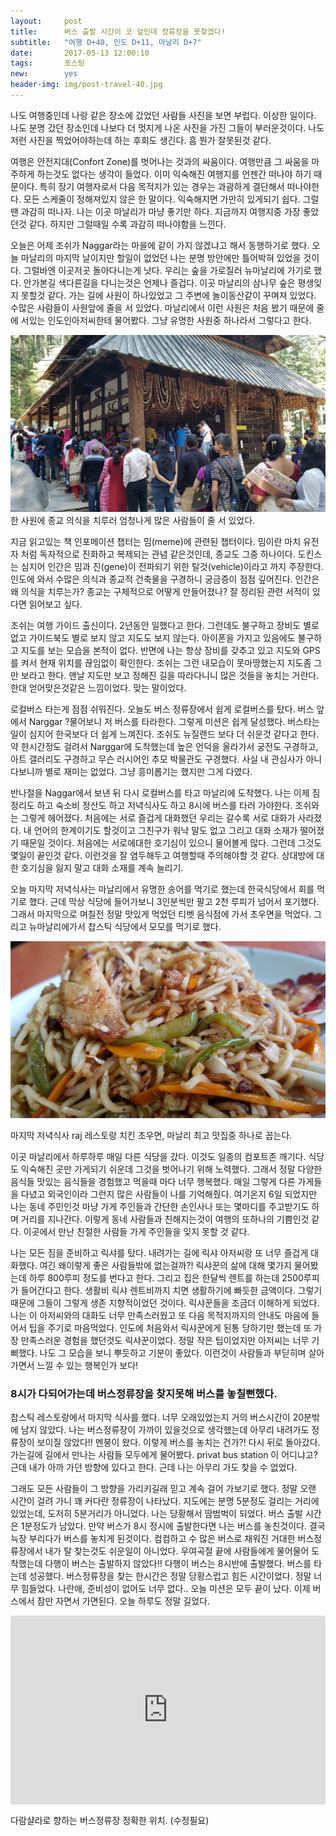 ```yaml
---          
layout:	    post          
title: 	    버스 출발 시간이 코 앞인데 정류장을 못찾겠다!
subtitle:   "여행 D+40, 인도 D+11, 마날리 D+7"          
date:       2017-05-13 12:00:10   
tags:       포스팅          
new:        yes
header-img: img/post-travel-40.jpg
---          
```

  




나도 여행중인데 나랑 같은 장소에 갔었던 사람들 사진을 보면 부럽다. 이상한 일이다. 나도 분명 갔던 장소인데 나보다 더 멋지게 나온 사진을 가진 그들이 부러운것이다. 나도 저런 사진을 찍었어야하는데 하는 후회도 생긴다. 흠 뭔가 잘못된것 같다.

여행은 안전지대(Confort Zone)를 벗어나는 것과의 싸움이다. 여행만큼 그 싸움을 마주하게 하는것도 없다는 생각이 들었다. 이미 익숙해진 여행지를 언젠간 떠나야 하기 때문이다. 특히 장기 여행자로서 다음 목적지가 있는 경우는 과괌하게 결단해서 떠나야한다. 모든 스케줄이 정해져있지 않은 한 말이다. 익숙해지면 가만히 있게되기 쉽다. 그럴땐 과감히 떠나자. 나는 이곳 마날리가 마냥 좋기만 하다. 지금까지 여행지중 가장 좋았던것 같다. 하지만 그럴때일 수록 과감히 떠나야함을 느낀다.

오늘은 어제 조쉬가 Naggar라는 마을에 같이 가지 않겠냐고 해서 동행하기로 했다. 오늘 마날리의 마지막 날이지만 할일이 없었던 나는 분명 방안에만 틀어박혀 있었을 것이다. 그럴바엔 이곳저곳 돌아다니는게 낫다. 우리는 숲을 가로질러 뉴마날리에 가기로 했다. 안가본길 색다른길을 다니는것은 언제나 즐겁다. 이곳 마날리의 삼나무 숲은 평생잊지 못할것 같다. 가는 길에 사원이 하나있었고 그 주변에 놀이동산같이 꾸며져 있었다. 수많은 사람들이 사원앞에 줄을 서 있었다. 마날리에서 이런 사원은 처음 봤기 때문에 줄에 서있는 인도인아저씨한테 물어봤다. 그냥 유명한 사원중 하나라서 그렇다고 한다.


![](/img/170513-temple.jpg)
한 사원에 종교 의식을 치루러 엄청나게 많은 사람들이 줄 서 있었다.

지금 읽고있는 책 인포메이션 챕터는 밈(meme)에 관련된 챕터이다. 밈이란 마치 유전자 처럼 독자적으로 진화하고 복제되는 관념 같은것인데, 종교도 그중 하나이다. 도킨스는 심지어 인간은 밈과 진(gene)이 전파되기 위한 탈것(vehicle)이라고 까지 주장한다. 인도에 와서 수많은 의식과 종교적 건축물을 구경하니 궁금증이 점점 깊어진다. 인간은 왜 의식을 치루는가? 종교는 구체적으로 어떻게 만들어졌나? 잘 정리된 관련 서적이 있다면 읽어보고 싶다.

조쉬는 여행 가이드 출신이다. 2년동안 일했다고 한다. 그런데도 불구하고 장비도 별로 없고 가이드북도 별로 보지 않고 지도도 보지 않는다. 아이폰을 가지고 있음에도 불구하고 지도를 보는 모습을 본적이 없다. 반면에 나는 항상 장비를 갖추고 있고 지도와 GPS를 켜서 현재 위치를 끊임없이 확인한다. 조쉬는 그런 내모습이 못마땅했는지 지도좀 그만 보라고 한다. 맨날 지도만 보고 정해진 길을 따라다니니 많은 것들을 놓치는 거란다. 한대 얻어맞은것같은 느낌이었다. 맞는 말이었다.

로컬버스 타는게 점점 쉬워진다. 오늘도 버스 정류장에서 쉽게 로컬버스를 탔다. 버스 앞에서 Narggar ?물어보니 저 버스를 타라한다. 그렇게 미션은 쉽게 달성했다. 버스타는일이 심지어 한국보다 더 쉽게 느껴진다. 조쉬도 뉴질랜드 보다 더 쉬운것 같다고 한다. 약 한시간정도 걸려서 Narggar에 도착했는데 높은 언덕을 올라가서 궁전도 구경하고, 아트 갤러리도 구경하고 무슨 러시어인 추모 박물관도 구경했다. 사실 내 관심사가 아니다보니까 별로 재미는 없었다. 그냥 흥미롭기는 했지만 그게 다였다.

반나절을 Naggar에서 보낸 뒤 다시 로컬버스를 타고 마날리에 도착했다. 나는 이제 짐 정리도 하고 숙소비 정산도 하고 저녁식사도 하고 8시에 버스를 타러 가야한다. 조쉬와는 그렇게 헤어졌다. 처음에는 서로 즐겁게 대화했던 우리는 갈수록 서로 대화가 사라졌다. 내 언어의 한계이기도 할것이고 그친구가 워낙 말도 없고 그리고 대화 소재가 떨어졌기 때문일 것이다. 처음에는 서로에대한 호기심이 있으니 물어볼게 많다. 그런데 그것도 몇일이 끝인것 같다. 이런것을 잘 염두해두고 여행할때 주의해야할 것 같다. 상대방에 대한 호기심을 잃지 말고 대화 소재를 계속 늘리기.

오늘 마지막 저녁식사는 마날리에서 유명한 송어를 먹기로 했는데 한국식당에서 회를 먹기로 했다. 근데 막상 식당에 들어가보니 3인분씩만 팔고 2천 루피가 넘어서 포기했다. 그래서 마지막으로 며칠전 정말 맛있게 먹었던 티벳 음식점에 가서 초우면을 먹었다. 그리고 뉴마날리에가서 찹스틱 식당에서 모모를 먹기로 했다.


![](/img/170513-chowmein.jpg)

마지막 저녁식사 raj 레스토랑 치킨 초우면, 마날리 최고 맛집중 하나로 꼽는다.

이곳 마날리에서 하루하루 매일 다른 식당을 갔다. 이것도 일종의 컴포트존 깨기다. 식당도 익숙해진 곳만 가게되기 쉬운데 그것을 벗어나기 위해 노력했다. 그래서 정말 다양한 음식들 맛있는 음식들을 경험했고 먹을때 마다 너무 행복했다. 매일 그렇게 다른 가게들을 다녔고 외국인이라 그런지 많은 사람들이 나를 기억해줬다. 여기온지 6일 되었지만 나는 동네 주민인것 마냥 가게 주인들과 간단한 손인사나 또는 몇마디를 주고받기도 하며 거리를 지나간다. 이렇게 동네 사람들과 친해지는것이 여행의 또하나의 기쁨인것 같다. 이곳에서 만난 친절한 사람들 가게 주인들을 잊지 못할 것 같다.

나는 모든 짐을 준비하고 릭샤를 탔다. 내려가는 길에 릭샤 아저씨랑 또 너무 즐겁게 대화했다. 여긴 왜이렇게 좋은 사람들밖에 없는걸까?! 릭샤꾼의 삶에 대해 몇가지 물어봤는데 하루 800루피 정도를 번다고 한다. 그리고 집은 한달씩 렌트를 하는데 2500루피가 들어간다고 한다. 생활비 릭샤 렌트비까지 치면 생활하기에 빠듯한 금액이다. 그렇기 때문에 그들이 그렇게 생존 지향적이었던 것이다. 릭샤꾼들을 조금더 이해하게 되었다. 나는 이 아저씨와의 대화도 너무 만족스러웠고 또 다음 목적지까지의 안내도 마음에 들어서 팁을 주기로 마음먹었다. 인도에 처음와서 릭샤꾼에게 된통 당하기만 했는데 또 가장 만족스러운 경험을 했던것도 릭샤꾼이었다. 정말 작은 팁이었지만 아저씨는 너무 기뻐했다. 나도 그 모습을 보니 뿌듯하고 기분이 좋았다. 이런것이 사람들과 부딛히며 살아가면서 느낄 수 있는 행복인가 보다!

### 8시가 다되어가는데 버스정류장을 찾지못해 버스를 놓칠뻔했다.

찹스틱 레스토랑에서 마지막 식사를 했다. 너무 오래있었는지 거의 버스시간이 20분밖에 남지 않았다. 나는 버스정류장이 가까이 있을것으로 생각했는데 아무리 내려가도 정류장이 보이질 않았다!! 멘붕이 왔다. 이렇게 버스를 놓치는 건가?! 다시 뒤로 돌아갔다. 가는길에 길에서 만나는 사람들 모두에게 물어봤다. privat bus station 이 어디냐고? 근데 내가 아까 가던 방향에 있다고 한다. 근데 나는 아무리 가도 찾을 수 없었다.

그래도 모든 사람들이 그 방향을 가리키길래 믿고 계속 걸어 가보기로 했다. 정말 오랜 시간이 걸려 가니 꽤 커다란 정류장이 나타났다. 지도에는 분명 5분정도 걸리는 거리에 있었는데, 도저히 5분거리가 아니었다. 나는 당황해서 땀범벅이 되었다. 버스 출발 시간은 1분정도가 남았다. 만약 버스가 8시 정시에 출발한다면 나는 버스를 놓친것이다. 결국 늑장 부리다가 버스를 놓치게 된것이다. 컴컴하고 수 많은 버스로 채워진 거대한 버스정류장에서 내가 탈 찾는것도 쉬운일이 아니었다. 우여곡절 끝에 사람들에게 물어물어 도착했는데 다행이 버스는 출발하지 않았다!! 다행이 버스는 8시반에 출발했다. 버스를 타는데 성공했다. 버스정류장을 찾는 한시간은 정말 당황스럽고 힘든 시간이었다. 정말 너무 힘들었다. 나란애, 준비성이 없어도 너무 없다.. 오늘 미션은 모두 끝이 났다. 이제 버스에서 잠만 자면서 가면된다. 오늘 하루도 정말 길었다.


<center>
<style>
	.google-maps {
		position: relative;
		padding-bottom: 60%; // This is the aspect ratio
		height: 0;
		overflow: hidden;
	}
	.google-maps iframe {
		position: absolute;
		top: 0;
		left: 0;
		width: 100% !important;
		height: 100% !important;
	}
</style>

<div class="google-maps">
	<iframe src="https://www.google.com/maps/embed?pb=!1m18!1m12!1m3!1d6748.375004088463!2d77.1715325757671!3d32.25303699792394!2m3!1f0!2f0!3f0!3m2!1i1024!2i768!4f13.1!3m3!1m2!1s0x390487e61f6db769%3A0x53487b951c2dfe55!2sOld+Manali%2C+Manali%2C+Himachal+Pradesh+175131%2C+India!5e0!3m2!1sen!2skg!4v1502295776290" width="800" height="600" frameborder="0" style="border:0" allowfullscreen></iframe>
</div>
</center>

다람샬라로 향하는 버스정류장 정확한 위치. (수정필요)


